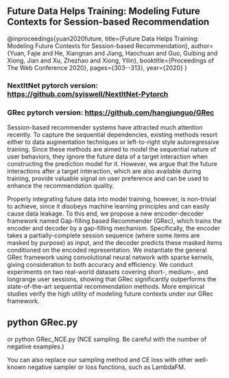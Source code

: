 

## Future Data Helps Training: Modeling Future Contexts for Session-based Recommendation
@inproceedings{yuan2020future,
  title={Future Data Helps Training: Modeling Future Contexts for Session-based Recommendation},
  author={Yuan, Fajie and He, Xiangnan and Jiang, Haochuan and Guo, Guibing and Xiong, Jian and Xu, Zhezhao and Xiong,   Yilin},
  booktitle={Proceedings of The Web Conference 2020},
  pages={303--313},
  year={2020}
}

### NextItNet pytorch version: https://github.com/syiswell/NextItNet-Pytorch
### GRec  pytorch version: https://github.com/hangjunguo/GRec

Session-based recommender systems have attracted much attention recently. To capture the sequential dependencies, existing methods resort either to data augmentation techniques or left-to-right style autoregressive training. Since these methods are aimed to model the sequential nature of user behaviors, they ignore the future data of a target interaction when constructing the prediction model for it. However, we argue that the future interactions after a target interaction, which are also available during training, provide valuable signal on user preference and can be used to enhance the
recommendation quality.

Properly integrating future data into model training, however, is non-trivial to achieve, since it disobeys machine learning principles and can easily cause data leakage. To this end, we propose a new encoder-decoder framework named Gap-filling based Recommender (GRec), which trains the encoder and decoder by a gap-filling mechanism. Specifically, the encoder takes a partially-complete session sequence (where some items are masked by purpose) as input, and the decoder predicts these masked items conditioned on the encoded representation. We instantiate the general GRec framework using convolutional neural network with sparse kernels, giving consideration to both accuracy and efficiency. We conduct experiments on two real-world datasets covering short-, medium-, and longrange user sessions, showing that GRec significantly outperforms the state-of-the-art sequential recommendation methods. More empirical studies verify the high utility of modeling future contexts
under our GRec framework.


## python GRec.py

or
python GRec_NCE.py  (NCE sampling. Be careful with the number of negative examples.)

You can also replace our sampling method and CE loss with other well-known negative sampler or loss functions, such as LambdaFM.



